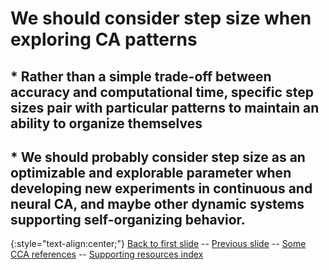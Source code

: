 # We should consider step size when exploring CA patterns

## * Rather than a simple trade-off between accuracy and computational time, specific step sizes pair with particular patterns to maintain an ability to organize themselves

## * We should probably consider step size as an optimizable and explorable parameter when developing new experiments in continuous and neural CA, and maybe other dynamic systems supporting self-organizing behavior.



{:style="text-align:center;"}
[Back to first slide](https://rivesunder.github.io/yuca_docs/ss_slide_000) -- [Previous slide](https://rivesunder.github.io/yuca_docs/ss_slide_006) -- [Some CCA references](https://rivesunder.github.io/yuca_docs/g_ref) -- [Supporting resources index](https://rivesunder.github.io/yuca_docs)

